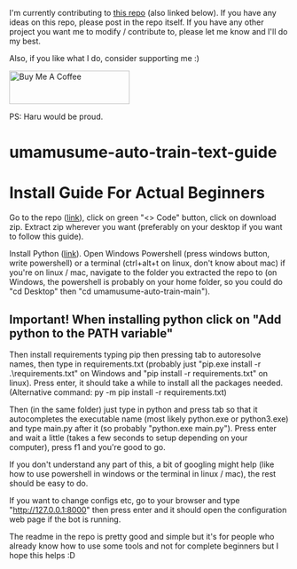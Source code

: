 I'm currently contributing to [this repo](https://github.com/samsulpanjul/umamusume-auto-train/tree/main) (also linked below). If you have any ideas on this repo, please post in the repo itself. If you have any other project you want me to modify / contribute to, please let me know and I'll do my best.

Also, if you like what I do, consider supporting me :)

<a href="https://www.buymeacoffee.com/CrazyIvanTR" target="_blank"><img src="https://cdn.buymeacoffee.com/buttons/v2/default-violet.png" alt="Buy Me A Coffee" style="height: 60px !important;width: 217px !important;" ></a>

PS: Haru would be proud.

# umamusume-auto-train-text-guide
# Install Guide For Actual Beginners

Go to the repo ([link](https://github.com/samsulpanjul/umamusume-auto-train/tree/main)), click on green "<> Code" button, click on download zip. Extract zip wherever you want (preferably on your desktop if you want to follow this guide). 

Install Python ([link](https://www.python.org/downloads/)). Open Windows Powershell (press windows button, write powershell) or a terminal (ctrl+alt+t on linux, don't know about mac) if you're on linux / mac, navigate to the folder you extracted the repo to (on Windows, the powershell is probably on your home folder, so you could do "cd Desktop" then "cd umamusume-auto-train-main"). 

## Important! When installing python click on "Add python to the PATH variable"

Then install requirements typing pip then pressing tab to autoresolve names, then type in requirements.txt (probably just "pip.exe install -r .\requirements.txt" on Windows and "pip install -r requirements.txt" on linux). Press enter, it should take a while to install all the packages needed. (Alternative command: py -m pip install -r requirements.txt)

Then (in the same folder) just type in python and press tab so that it autocompletes the executable name (most likely python.exe or python3.exe) and type main.py after it (so probably "python.exe main.py"). Press enter and wait a little (takes a few seconds to setup depending on your computer), press f1 and you're good to go.

If you don't understand any part of this, a bit of googling might help (like how to use powershell in windows or the terminal in linux / mac), the rest should be easy to do.

If you want to change configs etc, go to your browser and type "http://127.0.0.1:8000" then press enter and it should open the configuration web page if the bot is running.

The readme in the repo is pretty good and simple but it's for people who already know how to use some tools and not for complete beginners but I hope this helps :D
